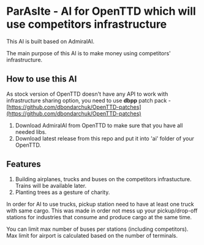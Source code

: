 # ParAsIte - AI for OpenTTD which will use competitors infrastructure

This AI is built based on AdmiralAI.

The main purpose of this AI is to make money using competitors' infrastructure.

## How to use this AI

As stock version of OpenTTD doesn't have any API to work with infrastructure sharing option, you need to use **dbpp** patch pack - [https://github.com/dbondarchuk/OpenTTD-patches](https://github.com/dbondarchuk/OpenTTD-patches)

1. Download AdmiralAI from OpenTTD to make sure that you have all needed libs.
2. Download latest release from this repo and put it into 'ai' folder of your OpenTTD.

## Features

1. Building airplanes, trucks and buses on the competitors infrastucture. Trains will be available later.
2. Planting trees as a gesture of charity.

In order for AI to use trucks, pickup station need to have at least one truck with same cargo. This was made in order not mess up your pickup/drop-off stations for industries that consume and produce cargo at the same time.

You can limit max number of buses per stations (including competitors).
Max limit for airport is calculated based on the number of terminals.
